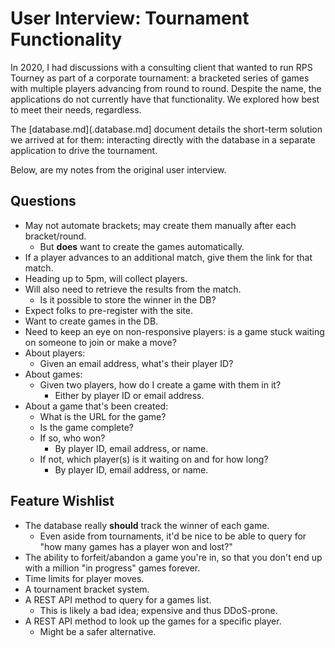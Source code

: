 # User Interview: Tournament Functionality

In 2020, I had discussions with a consulting client
  that wanted to run RPS Tourney as part of a corporate tournament:
  a bracketed series of games with multiple players advancing from round to round.
Despite the name, the applications do not currently have that functionality.
We explored how best to meet their needs, regardless.

The [database.md](.database.md] document details the short-term solution we arrived at for them:
  interacting directly with the database in a separate application to drive the tournament.

Below, are my notes from the original user interview.

## Questions

* May not automate brackets; may create them manually after each bracket/round.
    * But **does** want to create the games automatically.
* If a player advances to an additional match, give them the link for that match.
* Heading up to 5pm, will collect players.
* Will also need to retrieve the results from the match.
    * Is it possible to store the winner in the DB?
* Expect folks to pre-register with the site.
* Want to create games in the DB.
* Need to keep an eye on non-responsive players: is a game stuck waiting on someone to join or make a move?
* About players:
    * Given an email address, what's their player ID?
* About games:
    * Given two players, how do I create a game with them in it?
        * Either by player ID or email address.
* About a game that's been created:
    * What is the URL for the game?
    * Is the game complete?
    * If so, who won?
        * By player ID, email address, or name.
    * If not, which player(s) is it waiting on and for how long?
        * By player ID, email address, or name.

## Feature Wishlist

* The database really **should** track the winner of each game.
    * Even aside from tournaments, it'd be nice to be able to query for "how many games has a player won and lost?"
* The ability to forfeit/abandon a game you're in, so that you don't end up with a million "in progress" games forever.
* Time limits for player moves.
* A tournament bracket system.
* A REST API method to query for a games list.
    * This is likely a bad idea; expensive and thus DDoS-prone.
* A REST API method to look up the games for a specific player.
    * Might be a safer alternative.
